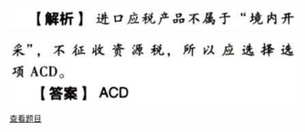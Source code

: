 ![](8f9f873a9965fb1dbc307a6f420ca4fa.png)

![](b110fbd41d6676a7eff76fabe40daa23.png)

[查看题目](../资源税法.本章真题.md#1-题目)


